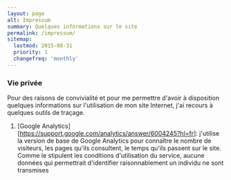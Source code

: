 ```yaml
---
layout: page
alt: Impressum
summary: Quelques informations sur le site
permalink: /impressum/
sitemap:
  lastmod: 2015-08-31
  priority: 1
  changefreq: 'monthly'
---
```


### Vie privée

Pour des raisons de convivialité et pour me permettre d'avoir à disposition quelques informations sur l'utilisation de mon site Internet, j'ai recours à quelques outils de traçage.

1. [Google Analytics][https://support.google.com/analytics/answer/6004245?hl=fr]: j'utilise la version de base de Google Analytics pour connaître le nombre de visiteurs, les pages qu'ils 
consultent, le temps qu'ils passent sur le site. Comme le stipulent les conditions d'utilisation du service, aucune données qui permettrait d'identifier raisonnablement un individu ne sont 
transmises 